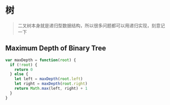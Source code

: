 # 树

> 二叉树本身就是递归型数据结构，所以很多问题都可以用递归实现，刻意记一下

## Maximum Depth of Binary Tree

```js
var maxDepth = function(root) {
  if (!root) {
    return 0
  } else {
    let left = maxDepth(root.left)
    let right = maxDepth(root.right)
    return Math.max(left, right) + 1
  }
}
```
